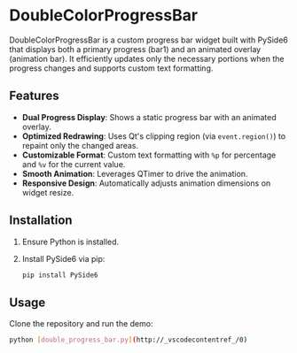 # DoubleColorProgressBar

DoubleColorProgressBar is a custom progress bar widget built with PySide6 that displays both a primary progress (bar1) and an animated overlay (animation bar). It efficiently updates only the necessary portions when the progress changes and supports custom text formatting.

## Features

- **Dual Progress Display**: Shows a static progress bar with an animated overlay.
- **Optimized Redrawing**: Uses Qt's clipping region (via `event.region()`) to repaint only the changed areas.
- **Customizable Format**: Custom text formatting with `%p` for percentage and `%v` for the current value.
- **Smooth Animation**: Leverages QTimer to drive the animation.
- **Responsive Design**: Automatically adjusts animation dimensions on widget resize.

## Installation

1. Ensure Python is installed.
2. Install PySide6 via pip:

    ````bash
    pip install PySide6
    ````

## Usage

Clone the repository and run the demo:

````bash
python [double_progress_bar.py](http://_vscodecontentref_/0)